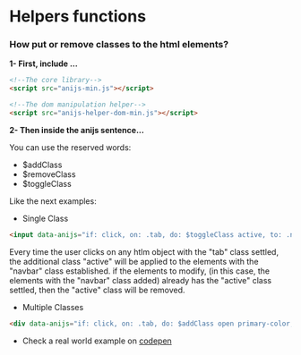 Helpers functions
====================

### **How put or remove classes to the html elements?**

**1- First, include ...**

```html
<!--The core library-->
<script src="anijs-min.js"></script>

<!--The dom manipulation helper-->
<script src="anijs-helper-dom-min.js"></script>

```
**2- Then inside the anijs sentence...**

You can use the reserved words:

 * $addClass
 * $removeClass
 * $toggleClass

Like the next examples:

- Single Class
```html
<input data-anijs="if: click, on: .tab, do: $toggleClass active, to: .navbar">
```

Every time the user clicks on any htlm object with the "tab" class settled, the additional class "active" will be applied to the elements with the "navbar" class established. if the elements to modify, (in this case, the elements with the "navbar" class added) already has the "active" class settled, then the "active" class will be removed.


- Multiple Classes
```html
<div data-anijs="if: click, on: .tab, do: $addClass open primary-color, to: modal"></div>
```

- Check a real world example on [codepen](http://codepen.io/darielnoel/full/FvCbx/)
